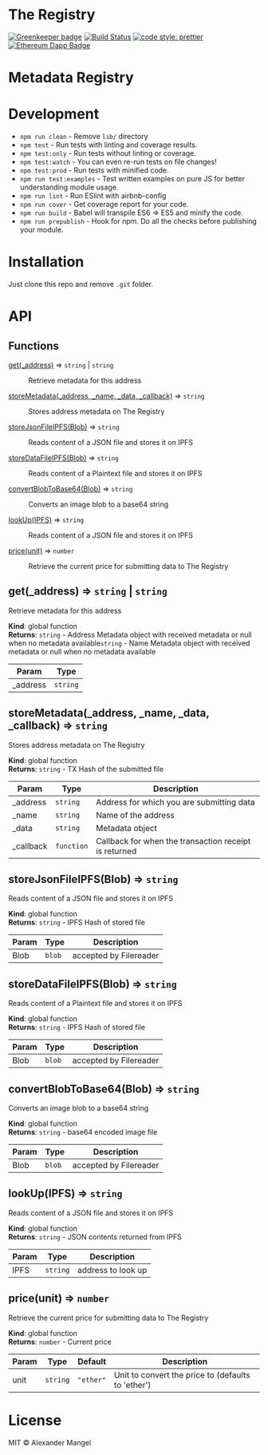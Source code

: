 # The Registry

[![Greenkeeper badge](https://badges.greenkeeper.io/ethtective/cafe.svg)](https://greenkeeper.io/) [![Build Status](https://travis-ci.com/Cygnusfear/theregistry.npm.svg?token=J95RxJssBScLdG1sc76e&branch=master)](https://travis-ci.com/ethtective/cafe) [![code style: prettier](https://img.shields.io/badge/code_style-prettier-ff69b4.svg)](https://github.com/prettier/prettier) [![Ethereum Dapp Badge](https://img.shields.io/badge/web3-app-00ffd9.svg?longcache=true&logo=Ethereum&logoColor=white&style=flat&logoWidth=12)](http://www.ethereum.org)

# Metadata Registry


# Development

-   `npm run clean` - Remove `lib/` directory
-   `npm test` - Run tests with linting and coverage results.
-   `npm test:only` - Run tests without linting or coverage.
-   `npm test:watch` - You can even re-run tests on file changes!
-   `npm test:prod` - Run tests with minified code.
-   `npm run test:examples` - Test written examples on pure JS for better understanding module usage.
-   `npm run lint` - Run ESlint with airbnb-config
-   `npm run cover` - Get coverage report for your code.
-   `npm run build` - Babel will transpile ES6 => ES5 and minify the code.
-   `npm run prepublish` - Hook for npm. Do all the checks before publishing your module.

# Installation

Just clone this repo and remove `.git` folder.


# API

## Functions

<dl>
<dt><a href="#get">get(_address)</a> ⇒ <code>string</code> | <code>string</code></dt>
<dd><p>Retrieve metadata for this address</p>
</dd>
<dt><a href="#storeMetadata">storeMetadata(_address, _name, _data, _callback)</a> ⇒ <code>string</code></dt>
<dd><p>Stores address metadata on The Registry</p>
</dd>
<dt><a href="#storeJsonFileIPFS">storeJsonFileIPFS(Blob)</a> ⇒ <code>string</code></dt>
<dd><p>Reads content of a JSON file and stores it on IPFS</p>
</dd>
<dt><a href="#storeDataFileIPFS">storeDataFileIPFS(Blob)</a> ⇒ <code>string</code></dt>
<dd><p>Reads content of a Plaintext file and stores it on IPFS</p>
</dd>
<dt><a href="#convertBlobToBase64">convertBlobToBase64(Blob)</a> ⇒ <code>string</code></dt>
<dd><p>Converts an image blob to a base64 string</p>
</dd>
<dt><a href="#lookUp">lookUp(IPFS)</a> ⇒ <code>string</code></dt>
<dd><p>Reads content of a JSON file and stores it on IPFS</p>
</dd>
<dt><a href="#price">price(unit)</a> ⇒ <code>number</code></dt>
<dd><p>Retrieve the current price for submitting data to The Registry</p>
</dd>
</dl>

<a name="get"></a>

## get(_address) ⇒ <code>string</code> \| <code>string</code>
Retrieve metadata for this address

**Kind**: global function  
**Returns**: <code>string</code> - Address Metadata object with received metadata or null when no metadata available<code>string</code> - Name Metadata object with received metadata or null when no metadata available  

| Param | Type |
| --- | --- |
| _address | <code>string</code> | 

<a name="storeMetadata"></a>

## storeMetadata(_address, _name, _data, _callback) ⇒ <code>string</code>
Stores address metadata on The Registry

**Kind**: global function  
**Returns**: <code>string</code> - TX Hash of the submitted file  

| Param | Type | Description |
| --- | --- | --- |
| _address | <code>string</code> | Address for which you are submitting data |
| _name | <code>string</code> | Name of the address |
| _data | <code>string</code> | Metadata object |
| _callback | <code>function</code> | Callback for when the transaction receipt is returned |

<a name="storeJsonFileIPFS"></a>

## storeJsonFileIPFS(Blob) ⇒ <code>string</code>
Reads content of a JSON file and stores it on IPFS

**Kind**: global function  
**Returns**: <code>string</code> - IPFS Hash of stored file  

| Param | Type | Description |
| --- | --- | --- |
| Blob | <code>blob</code> | accepted by Filereader |

<a name="storeDataFileIPFS"></a>

## storeDataFileIPFS(Blob) ⇒ <code>string</code>
Reads content of a Plaintext file and stores it on IPFS

**Kind**: global function  
**Returns**: <code>string</code> - IPFS Hash of stored file  

| Param | Type | Description |
| --- | --- | --- |
| Blob | <code>blob</code> | accepted by Filereader |

<a name="convertBlobToBase64"></a>

## convertBlobToBase64(Blob) ⇒ <code>string</code>
Converts an image blob to a base64 string

**Kind**: global function  
**Returns**: <code>string</code> - base64 encoded image file  

| Param | Type | Description |
| --- | --- | --- |
| Blob | <code>blob</code> | accepted by Filereader |

<a name="lookUp"></a>

## lookUp(IPFS) ⇒ <code>string</code>
Reads content of a JSON file and stores it on IPFS

**Kind**: global function  
**Returns**: <code>string</code> - JSON contents returned from IPFS  

| Param | Type | Description |
| --- | --- | --- |
| IPFS | <code>string</code> | address to look up |

<a name="price"></a>

## price(unit) ⇒ <code>number</code>
Retrieve the current price for submitting data to The Registry

**Kind**: global function  
**Returns**: <code>number</code> - Current price  

| Param | Type | Default | Description |
| --- | --- | --- | --- |
| unit | <code>string</code> | <code>&quot;ether&quot;</code> | Unit to convert the price to (defaults to 'ether') |



# License

MIT © Alexander Mangel